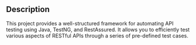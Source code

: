 ## Description
  This project provides a well-structured framework for automating API testing using Java, TestNG, and RestAssured. It allows you to efficiently test various aspects of RESTful APIs through a series of pre-defined test cases.
